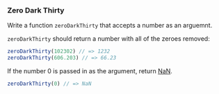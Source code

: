 ### Zero Dark Thirty

Write a function `zeroDarkThirty` that accepts a number as an arguemnt.

`zeroDarkThirty` should return a number with all of the zeroes removed:

```javascript
zeroDarkThirty(102302) // => 1232
zeroDarkThirty(606.203) // => 66.23
```

If the number 0 is passed in as the argument, return [NaN](https://developer.mozilla.org/en-US/docs/Web/JavaScript/Reference/Global_Objects/NaN).

```javascript
zeroDarkThirty(0) // => NaN
```

```javascript
